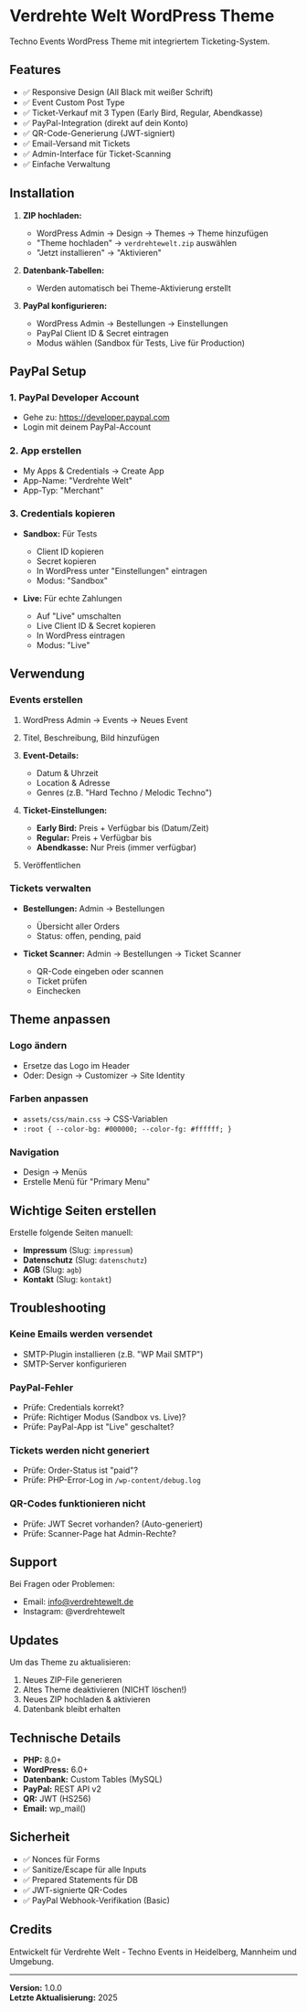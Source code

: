 # Verdrehte Welt WordPress Theme

Techno Events WordPress Theme mit integriertem Ticketing-System.

## Features

- ✅ Responsive Design (All Black mit weißer Schrift)
- ✅ Event Custom Post Type
- ✅ Ticket-Verkauf mit 3 Typen (Early Bird, Regular, Abendkasse)
- ✅ PayPal-Integration (direkt auf dein Konto)
- ✅ QR-Code-Generierung (JWT-signiert)
- ✅ Email-Versand mit Tickets
- ✅ Admin-Interface für Ticket-Scanning
- ✅ Einfache Verwaltung

## Installation

1. **ZIP hochladen:**
   - WordPress Admin → Design → Themes → Theme hinzufügen
   - "Theme hochladen" → `verdrehtewelt.zip` auswählen
   - "Jetzt installieren" → "Aktivieren"

2. **Datenbank-Tabellen:**
   - Werden automatisch bei Theme-Aktivierung erstellt

3. **PayPal konfigurieren:**
   - WordPress Admin → Bestellungen → Einstellungen
   - PayPal Client ID & Secret eintragen
   - Modus wählen (Sandbox für Tests, Live für Production)

## PayPal Setup

### 1. PayPal Developer Account
- Gehe zu: https://developer.paypal.com
- Login mit deinem PayPal-Account

### 2. App erstellen
- My Apps & Credentials → Create App
- App-Name: "Verdrehte Welt"
- App-Typ: "Merchant"

### 3. Credentials kopieren
- **Sandbox:** Für Tests
  - Client ID kopieren
  - Secret kopieren
  - In WordPress unter "Einstellungen" eintragen
  - Modus: "Sandbox"

- **Live:** Für echte Zahlungen
  - Auf "Live" umschalten
  - Live Client ID & Secret kopieren
  - In WordPress eintragen
  - Modus: "Live"

## Verwendung

### Events erstellen

1. WordPress Admin → Events → Neues Event
2. Titel, Beschreibung, Bild hinzufügen
3. **Event-Details:**
   - Datum & Uhrzeit
   - Location & Adresse
   - Genres (z.B. "Hard Techno / Melodic Techno")

4. **Ticket-Einstellungen:**
   - **Early Bird:** Preis + Verfügbar bis (Datum/Zeit)
   - **Regular:** Preis + Verfügbar bis
   - **Abendkasse:** Nur Preis (immer verfügbar)

5. Veröffentlichen

### Tickets verwalten

- **Bestellungen:** Admin → Bestellungen
  - Übersicht aller Orders
  - Status: offen, pending, paid

- **Ticket Scanner:** Admin → Bestellungen → Ticket Scanner
  - QR-Code eingeben oder scannen
  - Ticket prüfen
  - Einchecken

## Theme anpassen

### Logo ändern
- Ersetze das Logo im Header
- Oder: Design → Customizer → Site Identity

### Farben anpassen
- `assets/css/main.css` → CSS-Variablen
- `:root { --color-bg: #000000; --color-fg: #ffffff; }`

### Navigation
- Design → Menüs
- Erstelle Menü für "Primary Menu"

## Wichtige Seiten erstellen

Erstelle folgende Seiten manuell:
- **Impressum** (Slug: `impressum`)
- **Datenschutz** (Slug: `datenschutz`)
- **AGB** (Slug: `agb`)
- **Kontakt** (Slug: `kontakt`)

## Troubleshooting

### Keine Emails werden versendet
- SMTP-Plugin installieren (z.B. "WP Mail SMTP")
- SMTP-Server konfigurieren

### PayPal-Fehler
- Prüfe: Credentials korrekt?
- Prüfe: Richtiger Modus (Sandbox vs. Live)?
- Prüfe: PayPal-App ist "Live" geschaltet?

### Tickets werden nicht generiert
- Prüfe: Order-Status ist "paid"?
- Prüfe: PHP-Error-Log in `/wp-content/debug.log`

### QR-Codes funktionieren nicht
- Prüfe: JWT Secret vorhanden? (Auto-generiert)
- Prüfe: Scanner-Page hat Admin-Rechte?

## Support

Bei Fragen oder Problemen:
- Email: info@verdrehtewelt.de
- Instagram: @verdrehtewelt

## Updates

Um das Theme zu aktualisieren:
1. Neues ZIP-File generieren
2. Altes Theme deaktivieren (NICHT löschen!)
3. Neues ZIP hochladen & aktivieren
4. Datenbank bleibt erhalten

## Technische Details

- **PHP:** 8.0+
- **WordPress:** 6.0+
- **Datenbank:** Custom Tables (MySQL)
- **PayPal:** REST API v2
- **QR:** JWT (HS256)
- **Email:** wp_mail()

## Sicherheit

- ✅ Nonces für Forms
- ✅ Sanitize/Escape für alle Inputs
- ✅ Prepared Statements für DB
- ✅ JWT-signierte QR-Codes
- ✅ PayPal Webhook-Verifikation (Basic)

## Credits

Entwickelt für Verdrehte Welt - Techno Events in Heidelberg, Mannheim und Umgebung.

---

**Version:** 1.0.0  
**Letzte Aktualisierung:** 2025
